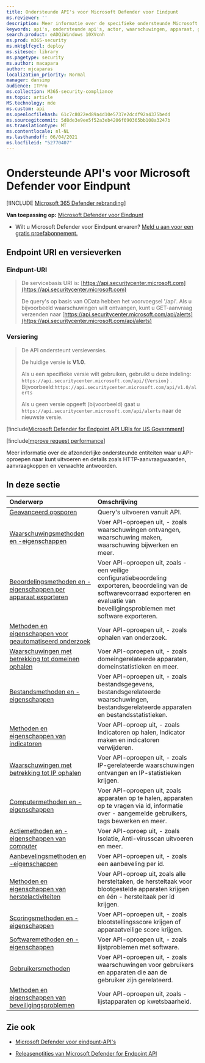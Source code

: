 ```yaml
---
title: Ondersteunde API's voor Microsoft Defender voor Eindpunt
ms.reviewer: ''
description: Meer informatie over de specifieke ondersteunde Microsoft Defender voor eindpunten waar u API-oproepen naar kunt maken.
keywords: api's, ondersteunde api's, actor, waarschuwingen, apparaat, gebruiker, domein, ip, bestand, geavanceerde query's, geavanceerd zoeken
search.product: eADQiWindows 10XVcnh
ms.prod: m365-security
ms.mktglfcycl: deploy
ms.sitesec: library
ms.pagetype: security
ms.author: macapara
author: mjcaparas
localization_priority: Normal
manager: dansimp
audience: ITPro
ms.collection: M365-security-compliance
ms.topic: article
MS.technology: mde
ms.custom: api
ms.openlocfilehash: 61c7c8022ed89a4d10e5737e2dcdf92a4375bedd
ms.sourcegitcommit: 5d8de3e9ee5f52a3eb4206f690365bb108a3247b
ms.translationtype: MT
ms.contentlocale: nl-NL
ms.lasthandoff: 06/04/2021
ms.locfileid: "52770407"
---
```

# <a name="supported-microsoft-defender-for-endpoint-apis"></a>Ondersteunde API's voor Microsoft Defender voor Eindpunt

[!INCLUDE [Microsoft 365 Defender rebranding](../../includes/microsoft-defender.md)]

**Van toepassing op:** [Microsoft Defender voor Eindpunt](https://go.microsoft.com/fwlink/?linkid=2154037)

- Wilt u Microsoft Defender voor Eindpunt ervaren? [Meld u aan voor een gratis proefabonnement.](https://www.microsoft.com/microsoft-365/windows/microsoft-defender-atp?ocid=docs-wdatp-exposedapis-abovefoldlink)

## <a name="endpoint-uri-and-versioning"></a>Endpoint URI en versieverken

### <a name="endpoint-uri"></a>Eindpunt-URI

> De servicebasis URI is: [https://api.securitycenter.microsoft.com](https://api.securitycenter.microsoft.com)
>
> De query's op basis van OData hebben het voorvoegsel '/api'. Als u bijvoorbeeld waarschuwingen wilt ontvangen, kunt u GET-aanvraag verzenden naar [https://api.securitycenter.microsoft.com/api/alerts](https://api.securitycenter.microsoft.com/api/alerts)

### <a name="versioning"></a>Versiering

> De API ondersteunt versieversies.
>
> De huidige versie is **V1.0**.
>
> Als u een specifieke versie wilt gebruiken, gebruikt u deze indeling: `https://api.securitycenter.microsoft.com/api/{Version}` . Bijvoorbeeld:`https://api.securitycenter.microsoft.com/api/v1.0/alerts`
>
> Als u geen versie opgeeft (bijvoorbeeld) gaat u `https://api.securitycenter.microsoft.com/api/alerts` naar de nieuwste versie.

[!include[Microsoft Defender for Endpoint API URIs for US Government](../../includes/microsoft-defender-api-usgov.md)]

[!include[Improve request performance](../../includes/improve-request-performance.md)]

Meer informatie over de afzonderlijke ondersteunde entiteiten waar u API-oproepen naar kunt uitvoeren en details zoals HTTP-aanvraagwaarden, aanvraagkoppen en verwachte antwoorden.

## <a name="in-this-section"></a>In deze sectie

Onderwerp | Omschrijving
:---|:---
[Geavanceerd opsporen](run-advanced-query-api.md) | Query's uitvoeren vanuit API.
[Waarschuwingsmethoden en -eigenschappen](alerts.md) | Voer API-oproepen uit, \- zoals waarschuwingen ontvangen, waarschuwing maken, waarschuwing bijwerken en meer.
[Beoordelingsmethoden en -eigenschappen per apparaat exporteren](get-assessmnt-1methods-properties.md) | Voer API-oproepen uit, zoals \- een veilige configuratiebeoordeling exporteren, beoordeling van de softwarevoorraad exporteren en evaluatie van beveiligingsproblemen met software exporteren.
[Methoden en eigenschappen voor geautomatiseerd onderzoek](investigation.md) | Voer API-oproepen uit, \- zoals ophalen van onderzoek.
[Waarschuwingen met betrekking tot domeinen ophalen](get-domain-related-alerts.md) | Voer API-oproepen uit, \- zoals domeingerelateerde apparaten, domeinstatistieken en meer.
[Bestandsmethoden en -eigenschappen](files.md) | Voer API-oproepen uit, \- zoals bestandsgegevens, bestandsgerelateerde waarschuwingen, bestandsgerelateerde apparaten en bestandsstatistieken.
[Methoden en eigenschappen van indicatoren](ti-indicator.md) | Voer API-oproep uit, \- zoals Indicatoren op halen, Indicator maken en indicatoren verwijderen.
[Waarschuwingen met betrekking tot IP ophalen](get-ip-related-alerts.md) | Voer API-oproepen uit, \- zoals IP-gerelateerde waarschuwingen ontvangen en IP-statistieken krijgen.
[Computermethoden en -eigenschappen](machine.md) | Voer API-oproepen uit, zoals apparaten op te halen, apparaten op te vragen via id, informatie over \- aangemelde gebruikers, tags bewerken en meer.
[Actiemethoden en -eigenschappen van computer](machineaction.md) | Voer API-oproep uit, \- zoals Isolatie, Anti-virusscan uitvoeren en meer.
[Aanbevelingsmethoden en -eigenschappen](recommendation.md) | Voer API-oproepen uit, \- zoals een aanbeveling per id.
[Methoden en eigenschappen van herstelactiviteiten](get-remediation-methods-properties.md) | Voer API-oproep uit, zoals alle hersteltaken, de hersteltaak voor blootgestelde apparaten krijgen en één \- hersteltaak per id krijgen.
[Scoringsmethoden en -eigenschappen](score.md) | Voer API-oproepen uit, \- zoals blootstellingsscore krijgen of apparaatveilige score krijgen.
[Softwaremethoden en -eigenschappen](software.md) | Voer API-oproepen uit, \- zoals lijstproblemen met software.
[Gebruikersmethoden](user.md) | Voer API-oproepen uit, \- zoals waarschuwingen voor gebruikers en apparaten die aan de gebruiker zijn gerelateerd.
[Methoden en eigenschappen van beveiligingsproblemen](vulnerability.md) | Voer API-oproepen uit, zoals \- lijstapparaten op kwetsbaarheid.

## <a name="see-also"></a>Zie ook

- [Microsoft Defender voor eindpunt-API's](apis-intro.md)

- [Releasenotities van Microsoft Defender for Endpoint API](api-release-notes.md)
